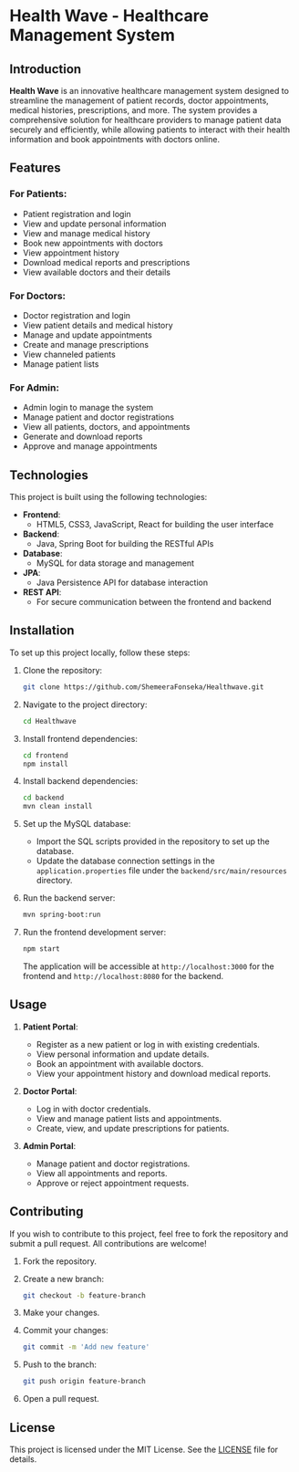 

# Health Wave - Healthcare Management System

## Introduction

**Health Wave** is an innovative healthcare management system designed to streamline the management of patient records, doctor appointments, medical histories, prescriptions, and more. The system provides a comprehensive solution for healthcare providers to manage patient data securely and efficiently, while allowing patients to interact with their health information and book appointments with doctors online.

## Features

### For Patients:
- Patient registration and login
- View and update personal information
- View and manage medical history
- Book new appointments with doctors
- View appointment history
- Download medical reports and prescriptions
- View available doctors and their details

### For Doctors:
- Doctor registration and login
- View patient details and medical history
- Manage and update appointments
- Create and manage prescriptions
- View channeled patients
- Manage patient lists

### For Admin:
- Admin login to manage the system
- Manage patient and doctor registrations
- View all patients, doctors, and appointments
- Generate and download reports
- Approve and manage appointments

## Technologies

This project is built using the following technologies:

- **Frontend**: 
  - HTML5, CSS3, JavaScript, React for building the user interface
- **Backend**: 
  - Java, Spring Boot for building the RESTful APIs
- **Database**: 
  - MySQL for data storage and management
- **JPA**: 
  - Java Persistence API for database interaction
- **REST API**: 
  - For secure communication between the frontend and backend

## Installation

To set up this project locally, follow these steps:

1. Clone the repository:

   ```bash
   git clone https://github.com/ShemeeraFonseka/Healthwave.git
   ```

2. Navigate to the project directory:

   ```bash
   cd Healthwave
   ```

3. Install frontend dependencies:

   ```bash
   cd frontend
   npm install
   ```

4. Install backend dependencies:

   ```bash
   cd backend
   mvn clean install
   ```

5. Set up the MySQL database:
   - Import the SQL scripts provided in the repository to set up the database.
   - Update the database connection settings in the `application.properties` file under the `backend/src/main/resources` directory.

6. Run the backend server:

   ```bash
   mvn spring-boot:run
   ```

7. Run the frontend development server:

   ```bash
   npm start
   ```

   The application will be accessible at `http://localhost:3000` for the frontend and `http://localhost:8080` for the backend.

## Usage

1. **Patient Portal**:
   - Register as a new patient or log in with existing credentials.
   - View personal information and update details.
   - Book an appointment with available doctors.
   - View your appointment history and download medical reports.

2. **Doctor Portal**:
   - Log in with doctor credentials.
   - View and manage patient lists and appointments.
   - Create, view, and update prescriptions for patients.

3. **Admin Portal**:
   - Manage patient and doctor registrations.
   - View all appointments and reports.
   - Approve or reject appointment requests.

## Contributing

If you wish to contribute to this project, feel free to fork the repository and submit a pull request. All contributions are welcome!

1. Fork the repository.
2. Create a new branch:

   ```bash
   git checkout -b feature-branch
   ```

3. Make your changes.
4. Commit your changes:

   ```bash
   git commit -m 'Add new feature'
   ```

5. Push to the branch:

   ```bash
   git push origin feature-branch
   ```

6. Open a pull request.

## License

This project is licensed under the MIT License. See the [LICENSE](LICENSE) file for details.

